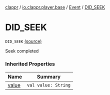 [clappr](../../index.md) / [io.clappr.player.base](../index.md) / [Event](index.md) / [DID_SEEK](.)

# DID_SEEK

`DID_SEEK` [(source)](https://github.com/clappr/clappr-android/tree/dev/clappr/src/main/kotlin/io/clappr/player/base/Events.kt#L37)

Seek completed

### Inherited Properties

| Name | Summary |
|---|---|
| [value](value.md) | `val value: String` |
